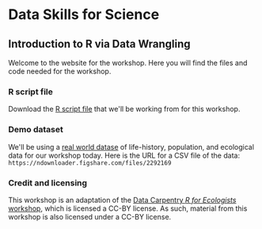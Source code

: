 # Data Skills for Science

## Introduction to R via Data Wrangling
Welcome to the website for the workshop. Here you will find the files and code needed for the workshop.


### R script file
Download the [R script file](#) that we'll be working from for this workshop.


### Demo dataset
We'll be using a [real world datase](https://figshare.com/articles/Portal_Project_Teaching_Database/1314459) of life-history, population, and ecological data for our workshop today. Here is the URL for a CSV file of the data: 
`https://ndownloader.figshare.com/files/2292169`


### Credit and licensing
This workshop is an adaptation of the [Data Carpentry _R for Ecologists_ workshop](https://datacarpentry.org/R-ecology-lesson/index.html), which is licensed a CC-BY license. As such, material from this workshop is also licensed under a CC-BY license.
